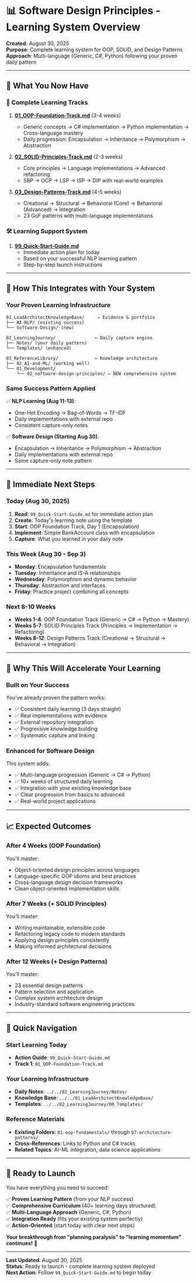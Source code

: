 # 📊 Software Design Principles - Learning System Overview

**Created**: August 30, 2025  
**Purpose**: Complete learning system for OOP, SOLID, and Design Patterns  
**Approach**: Multi-language (Generic, C#, Python) following your proven daily pattern

---

## 🎯 What You Now Have

### **🚀 Complete Learning Tracks**

1. **[01_OOP-Foundation-Track.md](01_OOP-Foundation-Track.md)** (3-4 weeks)
   - Generic concepts → C# implementation → Python implementation → Cross-language mastery
   - Daily progression: Encapsulation → Inheritance → Polymorphism → Abstraction

2. **[02_SOLID-Principles-Track.md](02_SOLID-Principles-Track.md)** (2-3 weeks)
   - Core principles → Language implementations → Advanced refactoring
   - SRP → OCP → LSP → ISP → DIP with real-world examples

3. **[03_Design-Patterns-Track.md](03_Design-Patterns-Track.md)** (4-5 weeks)
   - Creational → Structural → Behavioral (Core) → Behavioral (Advanced) → Integration
   - 23 GoF patterns with multi-language implementations

### **🛠️ Learning Support System**

1. **[99_Quick-Start-Guide.md](99_Quick-Start-Guide.md)**
   - Immediate action plan for today
   - Based on your successful NLP learning pattern
   - Step-by-step launch instructions

---

## 🔄 How This Integrates with Your System

### **Your Proven Learning Infrastructure**

```text
01_LeadArchitectKnowledgeBase/     ← Evidence & portfolio
├── AI-NLP/ (existing success)
└── Software-Design/ (new)

02_LearningJourney/               ← Daily capture engine  
├── Notes/ (your daily pattern)
└── Templates/ (enhanced)

03_ReferenceLibrary/              ← Knowledge architecture
├── 02_AI-and-ML/ (working well)
└── 01_Development/
    └── 02_software-design-principles/ ← NEW comprehensive system
```

### **Same Success Pattern Applied**

✅ **NLP Learning (Aug 11-13)**:

- One-Hot Encoding → Bag-of-Words → TF-IDF
- Daily implementations with external repo
- Consistent capture-only notes

✅ **Software Design (Starting Aug 30)**:

- Encapsulation → Inheritance → Polymorphism → Abstraction  
- Daily implementations with external repo
- Same capture-only note pattern

---

## 📅 Immediate Next Steps

### **Today (Aug 30, 2025)**

1. **Read**: `99_Quick-Start-Guide.md` for immediate action plan
2. **Create**: Today's learning note using the template
3. **Start**: OOP Foundation Track, Day 1 (Encapsulation)
4. **Implement**: Simple BankAccount class with encapsulation
5. **Capture**: What you learned in your daily note

### **This Week (Aug 30 - Sep 3)**

- **Monday**: Encapsulation fundamentals
- **Tuesday**: Inheritance and IS-A relationships
- **Wednesday**: Polymorphism and dynamic behavior
- **Thursday**: Abstraction and interfaces  
- **Friday**: Practice project combining all concepts

### **Next 8-10 Weeks**

- **Weeks 1-4**: OOP Foundation Track (Generic → C# → Python → Mastery)
- **Weeks 5-7**: SOLID Principles Track (Principles → Implementation → Refactoring)
- **Weeks 8-12**: Design Patterns Track (Creational → Structural → Behavioral → Integration)

---

## 🎯 Why This Will Accelerate Your Learning

### **Built on Your Success**

You've already proven the pattern works:

- ✅ Consistent daily learning (3 days straight)
- ✅ Real implementations with evidence  
- ✅ External repository integration
- ✅ Progressive knowledge building
- ✅ Systematic capture and linking

### **Enhanced for Software Design**

This system adds:

- ✅ Multi-language progression (Generic → C# → Python)
- ✅ 10+ weeks of structured daily learning
- ✅ Integration with your existing knowledge base
- ✅ Clear progression from basics to advanced
- ✅ Real-world project applications

---

## 📈 Expected Outcomes

### **After 4 Weeks (OOP Foundation)**

You'll master:

- Object-oriented design principles across languages
- Language-specific OOP idioms and best practices
- Cross-language design decision frameworks
- Clean object-oriented implementation skills

### **After 7 Weeks (+ SOLID Principles)**

You'll master:

- Writing maintainable, extensible code
- Refactoring legacy code to modern standards
- Applying design principles consistently
- Making informed architectural decisions

### **After 12 Weeks (+ Design Patterns)**

You'll master:

- 23 essential design patterns
- Pattern selection and application
- Complex system architecture design
- Industry-standard software engineering practices

---

## 🔗 Quick Navigation

### **Start Learning Today**

- **Action Guide**: `99_Quick-Start-Guide.md`
- **Track 1**: `01_OOP-Foundation-Track.md`

### **Your Learning Infrastructure**

- **Daily Notes**: `../../02_LearningJourney/Notes/`
- **Knowledge Base**: `../../01_LeadArchitectKnowledgeBase/`
- **Templates**: `../../02_LearningJourney/00_Templates/`

### **Reference Materials**

- **Existing Folders**: `01-oop-fundamentals/` through `07-architecture-patterns/`
- **Cross-References**: Links to Python and C# tracks
- **Related Topics**: AI-ML integration, data science applications

---

## 🎉 Ready to Launch

You have everything you need to succeed:

✅ **Proven Learning Pattern** (from your NLP success)  
✅ **Comprehensive Curriculum** (40+ learning days structured)  
✅ **Multi-Language Approach** (Generic, C#, Python)  
✅ **Integration Ready** (fits your existing system perfectly)  
✅ **Action-Oriented** (start today with clear next steps)

**Your breakthrough from "planning paralysis" to "learning momentum" continues!** 🚀

---

**Last Updated**: August 30, 2025  
**Status**: Ready to launch - complete learning system deployed  
**Next Action**: Follow `99_Quick-Start-Guide.md` to begin today
